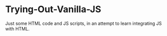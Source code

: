 # Trying-Out-Vanilla-JS
Just some HTML code and JS scripts, in an attempt to learn integrating JS with HTML.